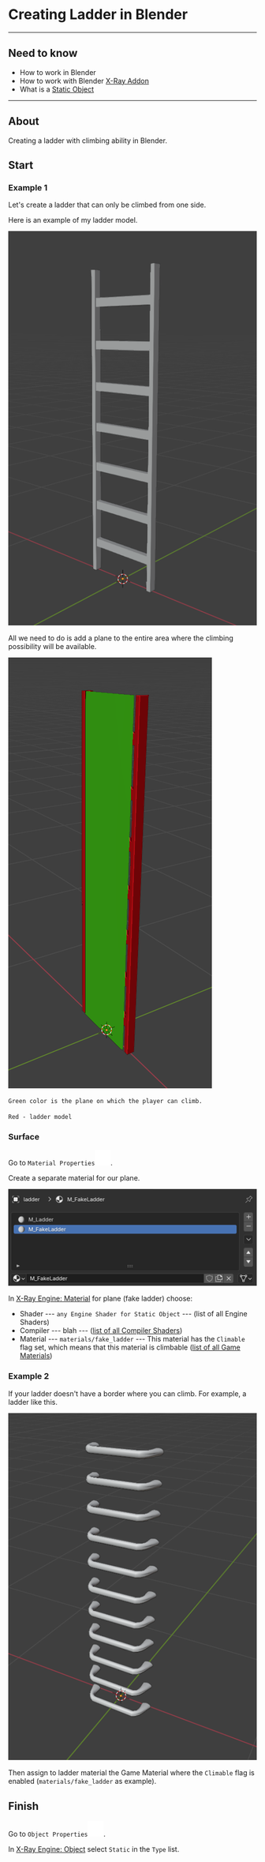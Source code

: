 # Creating Ladder in Blender

___

## Need to know

- How to work in Blender
- How to work with Blender [X-Ray Addon](../../modding-tools/blender/blender-x-ray-addon-summary.md)
- What is a [Static Object](../../glossary/glossary.html#static-object)

___

## About

Creating a ladder with climbing ability in Blender.

## Start

### Example 1

Let's create a ladder that can only be climbed from one side.

Here is an example of my ladder model.

![alt text centered](assets/images/creating-ladder-in-blender-model-example-1.png)

All we need to do is add a plane to the entire area where the climbing possibility will be available.

![alt text centered](assets/images/creating-ladder-in-blender-plane.png)

```admonish note
Green color is the plane on which the player can climb.

Red - ladder model
```

### Surface

Go to `Material Properties`![Material Properties svg-icon](../../assets/icons/blender/material.svg).

Create a separate material for our plane.

![alt text centered](assets/images/creating-ladder-in-blender-material.png)

In [X-Ray Engine: Material](../../modding-tools/blender/addon-panels/panel-material.md) for plane (fake ladder) choose:

- Shader --- `any Engine Shader for Static Object` --- (list of all Engine Shaders)
- Compiler --- blah --- ([list of all Compiler Shaders](../../reference/shaders/shaders-list/compiler-shaders-list.md))
- Material --- `materials/fake_ladder` --- This material has the `Climable` flag set, which means that this material is climbable ([list of all Game Materials](../../reference/materials/materials-list.md))

### Example 2

If your ladder doesn't have a border where you can climb. For example, a ladder like this.

![alt text centered](assets/images/creating-ladder-in-blender-example-2.png)

Then assign to ladder material the Game Material where the `Climable` flag is enabled (`materials/fake_ladder` as example).

## Finish

Go to `Object Properties`![Object Properties svg-icon](../../assets/icons/blender/object-data.svg).

In [X-Ray Engine: Object](../../modding-tools/blender/addon-panels/panel-object.md) select `Static` in the `Type` list.
